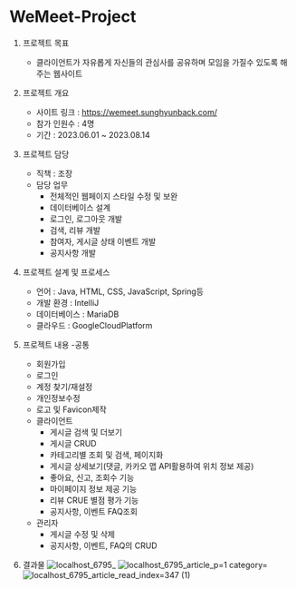 # WeMeet-Project
1. 프로젝트 목표
   - 클라이언트가 자유롭게 자신들의 관심사를 공유하며 모임을 가질수 있도록 해주는 웹사이트
  
2. 프로젝트 개요
   - 사이트 링크 : https://wemeet.sunghyunback.com/
   - 참가 인원수 : 4명
   - 기간 : 2023.06.01 ~ 2023.08.14
  
3. 프로젝트 담당
   - 직책 : 조장
   - 담당 업무
     - 전체적인 웹페이지 스타일 수정 및 보완
     - 데이터베이스 설계
     - 로그인, 로그아웃 개발
     - 검색, 리뷰 개발
     - 참여자, 게시글 상태 이벤트 개발
     - 공지사항 개발

4. 프로젝트 설계 및 프로세스
   - 언어 : Java, HTML, CSS, JavaScript, Spring등
   - 개발 환경 : IntelliJ
   - 데이터베이스 : MariaDB
   - 클라우드 : GoogleCloudPlatform

5. 프로젝트 내용
   -공통
      - 회원가입
      - 로그인
      - 계정 찾기/재설정
      - 개인정보수정
      - 로고 및 Favicon제작
   - 클라이언트
      - 게시글 검색 및 더보기
      - 게시글 CRUD
      - 카테고리별 조회 및 검색, 페이지화
      - 게시글 상세보기(댓글, 카카오 맵 API활용하여 위치 정보 제공)
      - 좋아요, 신고, 조회수 기능
      - 마이페이지 정보 제공 기능
      - 리뷰 CRUE 별점 평가 기능
      - 공지사항, 이벤트 FAQ조회
   - 관리자
      - 게시글 수정 및 삭제
      - 공지사항, 이벤트, FAQ의 CRUD
    
6. 결과물
![localhost_6795_](https://github.com/SunghyunBack/Wemeet-Project/assets/128347334/90d6c889-8f1a-4315-800c-291ad7928bb3)
![localhost_6795_article_p=1 category=](https://github.com/SunghyunBack/Wemeet-Project/assets/128347334/8d93a95d-ebdb-440d-b284-5db54dccfd79)
![localhost_6795_article_read_index=347 (1)](https://github.com/SunghyunBack/Wemeet-Project/assets/128347334/8cce66ad-3280-4969-bb3f-15417d30a972)


